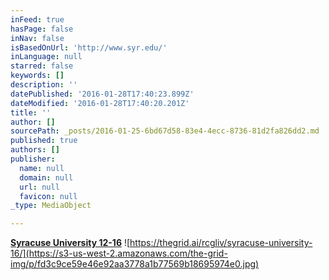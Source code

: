 ```yaml
---
inFeed: true
hasPage: false
inNav: false
isBasedOnUrl: 'http://www.syr.edu/'
inLanguage: null
starred: false
keywords: []
description: ''
datePublished: '2016-01-28T17:40:23.899Z'
dateModified: '2016-01-28T17:40:20.201Z'
title: ''
author: []
sourcePath: _posts/2016-01-25-6bd67d58-83e4-4ecc-8736-81d2fa826dd2.md
published: true
authors: []
publisher:
  name: null
  domain: null
  url: null
  favicon: null
_type: MediaObject

---
```

[**Syracuse University 12-16**][0]
![https://thegrid.ai/rcgliv/syracuse-university-16/](https://s3-us-west-2.amazonaws.com/the-grid-img/p/fd3c9ce59e46e92aa3778a1b77569b18695974e0.jpg)

[0]: https://thegrid.ai/rcgliv/syracuse-university-16/